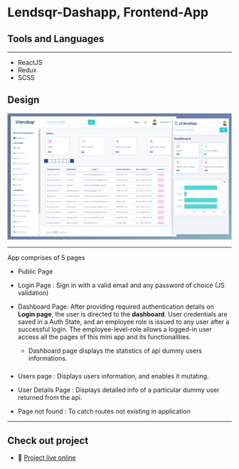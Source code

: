 # Lendsqr-Dashapp, Frontend-App

## Tools and Languages

---

- ReactJS
- Redux
- SCSS

## Design

![screencapture-lendsqr dashapp](/src/images/Project-banner.png)

---

App comprises of 5 pages

- Public Page

- Login Page : Sign in with a valid email and any password of choice (JS validation)

- Dashboard Page: After providing required authentication details on **Login page**, the user is directed to the **dashboard**. User credentials are saved in a Auth State, and an employee role is issued to any user after a successful login. The employee-level-role allows a logged-in user access all the pages of this mini app and its functionalities.

  - Dashboard page displays the statistics of api dummy users informations.

###

- Users page : Displays users information, and enables it mutating.

- User Details Page : Displays detailed info of a particular dummy user returned from the api.

- Page not found : To catch routes not existing in application

---

## Check out project

- :link: [Project live online](https://lendsqr-dashapp.netlify.app/ "lendsqr-dashapp")
